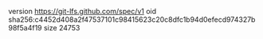 version https://git-lfs.github.com/spec/v1
oid sha256:c4452d408a2f47537101c98415623c20c8dfc1b94d0efecd974327b98f5a4f19
size 24753
